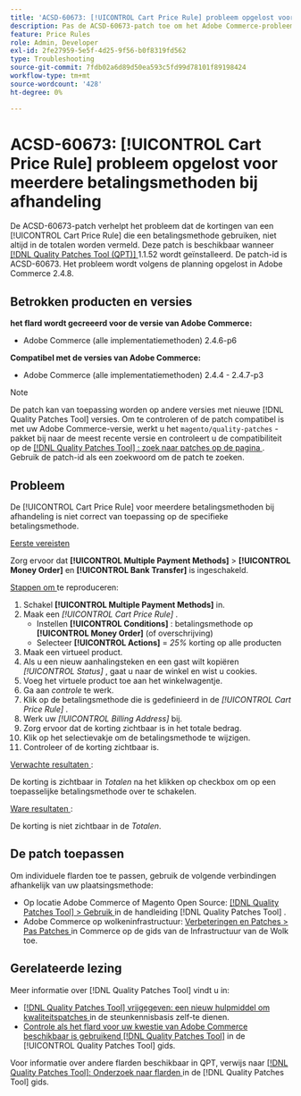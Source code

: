 ```yaml
---
title: 'ACSD-60673: [!UICONTROL Cart Price Rule] probleem opgelost voor meerdere betalingsmethoden bij afhandeling'
description: Pas de ACSD-60673-patch toe om het Adobe Commerce-probleem op te lossen, waarbij de kortingen van een [!UICONTROL Cart Price Rule] die een betalingsmethode gebruiken, niet altijd in de totalen worden vermeld.
feature: Price Rules
role: Admin, Developer
exl-id: 2fe27959-5e5f-4d25-9f56-b0f8319fd562
type: Troubleshooting
source-git-commit: 7fdb02a6d89d50ea593c5fd99d78101f89198424
workflow-type: tm+mt
source-wordcount: '428'
ht-degree: 0%

---
```


# ACSD-60673: [!UICONTROL Cart Price Rule] probleem opgelost voor meerdere betalingsmethoden bij afhandeling

De ACSD-60673-patch verhelpt het probleem dat de kortingen van een [!UICONTROL Cart Price Rule] die een betalingsmethode gebruiken, niet altijd in de totalen worden vermeld. Deze patch is beschikbaar wanneer [[!DNL Quality Patches Tool (QPT)] ](https://experienceleague.adobe.com/nl/docs/commerce-operations/tools/quality-patches-tool/quality-patches-tool-to-self-serve-quality-patches) 1.1.52 wordt geïnstalleerd. De patch-id is ACSD-60673. Het probleem wordt volgens de planning opgelost in Adobe Commerce 2.4.8.

## Betrokken producten en versies

**het flard wordt gecreeerd voor de versie van Adobe Commerce:**

* Adobe Commerce (alle implementatiemethoden) 2.4.6-p6

**Compatibel met de versies van Adobe Commerce:**

* Adobe Commerce (alle implementatiemethoden) 2.4.4 - 2.4.7-p3

>[!NOTE]
>
>De patch kan van toepassing worden op andere versies met nieuwe [!DNL Quality Patches Tool] versies. Om te controleren of de patch compatibel is met uw Adobe Commerce-versie, werkt u het `magento/quality-patches` -pakket bij naar de meest recente versie en controleert u de compatibiliteit op de [[!DNL Quality Patches Tool] : zoek naar patches op de pagina ](https://experienceleague.adobe.com/tools/commerce-quality-patches/index.html?lang=nl-NL) . Gebruik de patch-id als een zoekwoord om de patch te zoeken.

## Probleem

De [!UICONTROL Cart Price Rule] voor meerdere betalingsmethoden bij afhandeling is niet correct van toepassing op de specifieke betalingsmethode.

<u> Eerste vereisten </u>

Zorg ervoor dat **[!UICONTROL Multiple Payment Methods]** > **[!UICONTROL Money Order]** en **[!UICONTROL Bank Transfer]** is ingeschakeld.

<u> Stappen om </u> te reproduceren:

1. Schakel **[!UICONTROL Multiple Payment Methods]** in.
1. Maak een *[!UICONTROL Cart Price Rule]* .
   * Instellen **[!UICONTROL Conditions]** : betalingsmethode op **[!UICONTROL Money Order]** (of overschrijving)
   * Selecteer **[!UICONTROL Actions]** = *25%* korting op alle producten
1. Maak een virtueel product.
1. Als u een nieuw aanhalingsteken en een gast wilt kopiëren *[!UICONTROL Status]* , gaat u naar de winkel en wist u cookies.
1. Voeg het virtuele product toe aan het winkelwagentje.
1. Ga aan *controle* te werk.
1. Klik op de betalingsmethode die is gedefinieerd in de *[!UICONTROL Cart Price Rule]* .
1. Werk uw *[!UICONTROL Billing Address]* bij.
1. Zorg ervoor dat de korting zichtbaar is in het totale bedrag.
1. Klik op het selectievakje om de betalingsmethode te wijzigen.
1. Controleer of de korting zichtbaar is.

<u> Verwachte resultaten </u>:

De korting is zichtbaar in *Totalen* na het klikken op checkbox om op een toepasselijke betalingsmethode over te schakelen.

<u> Ware resultaten </u>:

De korting is niet zichtbaar in de *Totalen*.

## De patch toepassen

Om individuele flarden toe te passen, gebruik de volgende verbindingen afhankelijk van uw plaatsingsmethode:

* Op locatie Adobe Commerce of Magento Open Source: [[!DNL Quality Patches Tool] > Gebruik ](/help/tools/quality-patches-tool/usage.md) in de handleiding [!DNL Quality Patches Tool] .
* Adobe Commerce op wolkeninfrastructuur: [ Verbeteringen en Patches > Pas Patches ](https://experienceleague.adobe.com/docs/commerce-cloud-service/user-guide/develop/upgrade/apply-patches.html?lang=nl-NL) in Commerce op de gids van de Infrastructuur van de Wolk toe.

## Gerelateerde lezing

Meer informatie over [!DNL Quality Patches Tool] vindt u in:

* [[!DNL Quality Patches Tool]  vrijgegeven: een nieuw hulpmiddel om kwaliteitspatches ](https://experienceleague.adobe.com/nl/docs/commerce-operations/tools/quality-patches-tool/quality-patches-tool-to-self-serve-quality-patches) in de steunkennisbasis zelf-te dienen.
* [ Controle als het flard voor uw kwestie van Adobe Commerce beschikbaar is gebruikend  [!DNL Quality Patches Tool]](/help/tools/quality-patches-tool/patches-available-in-qpt/check-patch-for-magento-issue-with-magento-quality-patches.md) in de [!UICONTROL Quality Patches Tool] gids.

Voor informatie over andere flarden beschikbaar in QPT, verwijs naar [[!DNL Quality Patches Tool]: Onderzoek naar flarden ](https://experienceleague.adobe.com/tools/commerce-quality-patches/index.html?lang=nl-NL) in de [!DNL Quality Patches Tool] gids.
